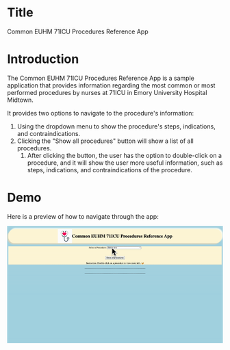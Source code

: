 # Title
Common EUHM 71ICU Procedures Reference App

# Introduction
The Common EUHM 71ICU Procedures Reference App is a sample application that provides information regarding the most common or most performed procedures by nurses at 71ICU in Emory University Hospital Midtown. 

It provides two options to navigate to the procedure's information:

1. Using the dropdown menu to show the procedure's steps, indications, and contraindications. 
2. Clicking the "Show all procedures" button will show a list of all procedures.
    1. After clicking the button, the user has the option to double-click on a procedure, and it will show the user more useful information, such as steps, indications, and contraindications of the procedure. 

# Demo
Here is a preview of how to navigate through the app:

![alt text](https://github.com/ianbachiller/Phase-1-Project/blob/main/UserExperiencePreview.gif)

